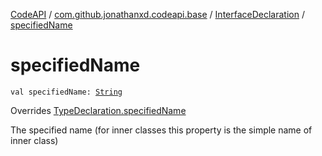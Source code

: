 [CodeAPI](../../index.md) / [com.github.jonathanxd.codeapi.base](../index.md) / [InterfaceDeclaration](index.md) / [specifiedName](.)

# specifiedName

`val specifiedName: `[`String`](https://kotlinlang.org/api/latest/jvm/stdlib/kotlin/-string/index.html)

Overrides [TypeDeclaration.specifiedName](../-type-declaration/specified-name.md)

The specified name (for inner classes this property is the simple name of inner class)

